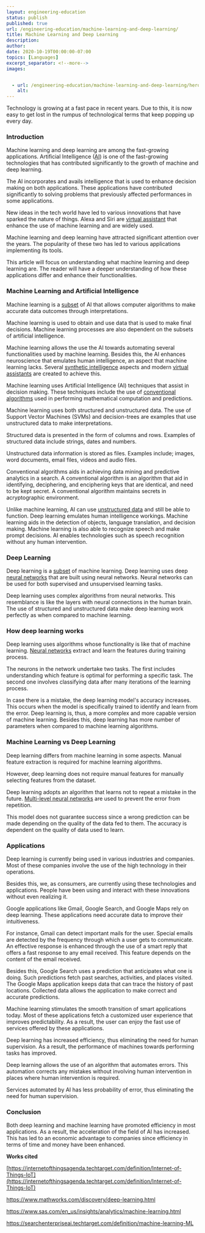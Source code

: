 ```yaml
---
layout: engineering-education
status: publish
published: true
url: /engineering-education/machine-learning-and-deep-learning/
title: Machine Learning and Deep Learning
description:
author:
date: 2020-10-19T00:00:00-07:00
topics: [Languages]
excerpt_separator: <!--more-->
images:


  - url: /engineering-education/machine-learning-and-deep-learning/hero.jpg
    alt:
---
```

Technology is growing at a fast pace in recent years. Due to this, it is now easy to get lost in the rumpus of technological terms that keep popping up every day.
<!--more-->
### Introduction
Machine learning and deep learning are among the fast-growing applications. Artificial Intelligence ([AI](https://www.investopedia.com/terms/a/artificial-intelligence-ai.asp)) is one of the fast-growing technologies that has contributed significantly to the growth of machine and deep learning.

The AI incorporates and avails intelligence that is used to enhance decision making on both applications. These applications have contributed significantly to solving problems that previously affected performances in some applications.  

New ideas in the tech world have led to various innovations that have sparked the nature of things. Alexa and Siri are [virtual assistant](https://www.investopedia.com/terms/v/virtual-assistant.asp) that enhance the use of machine learning and are widely used.

Machine learning and deep learning have attracted significant attention over the years. The popularity of these two has led to various applications implementing its tools.

This article will focus on understanding what machine learning and deep learning are. The reader will have a deeper understanding of how these applications differ and enhance their functionalities.

### Machine Learning and Artificial Intelligence

Machine learning is a [subset](https://en.wikipedia.org/wiki/Subset) of AI that allows computer algorithms to make accurate data outcomes through interpretations.

Machine learning is used to obtain and use data that is used to make final decisions. Machine learning processes are also dependent on the subsets of artificial intelligence.

Machine learning allows the use the AI towards automating several functionalities used by machine learning. Besides this, the AI enhances neuroscience that emulates human intelligence, an aspect that machine learning lacks. Several [synthetic intelligence](https://www.wikiwand.com/en/Synthetic_intelligence) aspects and modern [virtual assistants](https://www.investopedia.com/terms/v/virtual-assistant.asp) are created to achieve this.

Machine learning uses Artificial Intelligence (AI) techniques that assist in decision making. These techniques include the use of [conventional algorithms](http://wiki.cas.mcmaster.ca/index.php/Conventional_Encryption_Algorithms) used in performing mathematical computation and predictions.

 Machine learning uses both structured and unstructured data. The use of Support Vector Machines (SVMs) and decision-trees are examples that use unstructured data to make interpretations.

 Structured data is presented in the form of columns and rows. Examples of structured data include strings, dates and numbers.

  Unstructured data information is stored as files. Examples include; images, word documents, email files, videos and audio files.

Conventional algorithms aids in achieving data mining and predictive analytics in a search. A conventional algorithm is an algorithm that aid in identifying, deciphering, and enciphering keys that are identical, and need to be kept secret. A conventional algorithm maintains secrets in acryptographic environment.

Unlike machine learning, AI can use [unstructured data](https://www.datamation.com/big-data/structured-vs-unstructured-data.html) and still be able to function. Deep learning emulates human intelligence workings.
Machine learning aids in the detection of objects, language translation, and decision making. Machine learning is also able to recognize speech and make prompt decisions.
 AI enables technologies such as speech recognition without any human intervention.

### Deep Learning

Deep learning is a [subset](https://en.wikipedia.org/wiki/Subset) of machine learning. Deep learning uses deep [neural networks](https://www.investopedia.com/terms/n/neuralnetwork.asp#:~:text=A%20neural%20network%20is%20a,organic%20or%20artificial%20in%20nature.) that are built using neural networks. Neural networks can be used for both supervised and unsupervised learning tasks. 

Deep learning uses complex algorithms from neural networks. This resemblance is like the layers with neural connections in the human brain.
The use of structured and unstructured data make deep learning work perfectly as when compared to machine learning.

### How deep learning works

Deep learning uses algorithms whose functionality is like that of machine learning. [Neural networks](https://news.mit.edu/2017/explained-neural-networks-deep-learning-0414) extract and learn the features during training process.


The neurons in the network undertake two tasks. The first includes understanding which feature is optimal for performing a specific task. The second one involves classifying data after many iterations of the learning process.

 In case there is a mistake, the deep learning model's accuracy increases. This occurs when the model is specifically trained to identify and learn from the error. 
 Deep learning is, thus, a more complex and more capable version of machine learning. Besides this, deep learning has more number of parameters when compared to machine learning algorithms. 

### Machine Learning vs Deep Learning

Deep learning differs from machine learning in some aspects. Manual feature extraction is required for machine learning algorithms.

However, deep learning does not require manual features for manually selecting features from the dataset.

Deep learning adopts an algorithm that learns not to repeat a mistake in the future.  [Multi-level neural networks](https://towardsdatascience.com/multi-layer-neural-networks-with-sigmoid-function-deep-learning-for-rookies-2-bf464f09eb7f?gi=e7b1f9430ac5) are used to prevent the error from repetition.

 This model does not guarantee success since a wrong prediction can be made depending on the quality of the data fed to them. The accuracy is dependent on the quality of data used to learn.

### Applications

Deep learning is currently being used in various industries and companies. Most of these companies involve the use of the high technology in their operations.

Besides this, we, as consumers, are currently using these technologies and applications. People have been using and interact with these innovations without even realizing it.

Google applications like Gmail, Google Search, and Google Maps rely on deep learning. These applications need accurate data to improve their intuitiveness.

 For instance, Gmail can detect important mails for the user. Special emails are detected by the frequency through which a user gets to communicate. An effective response is enhanced through the use of a smart reply that offers a fast response to any email received. This feature depends on the content of the email received.

Besides this, Google Search uses a prediction that anticipates what one is doing. Such predictions fetch past searches, activities, and places visited. The Google Maps application keeps data that can trace the history of past locations. Collected data allows the application to make correct and accurate predictions.

Machine learning stimulates the smooth transition of smart applications today. Most of these applications fetch a customized user experience that improves predictability. As a result, the user can enjoy the fast use of services offered by these applications.

Deep learning has increased efficiency, thus eliminating the need for human supervision. As a result, the performance of machines towards performing tasks has improved.

Deep learning allows the use of an algorithm that automates errors. This automation corrects any mistakes without involving human intervention in places where human intervention is required.

 Services automated by AI has less probability of error, thus eliminating the need for human supervision.

### Conclusion
Both deep learning and machine learning have promoted efficiency in most applications. As a result, the acceleration of the field of AI has increased. This has led to an economic advantage to companies since efficiency in terms of time and money have been enhanced.

**Works cited**

[https://internetofthingsagenda.techtarget.com/definition/Internet-of-Things-IoT](https://internetofthingsagenda.techtarget.com/definition/Internet-of-Things-IoT)

https://www.mathworks.com/discovery/deep-learning.html

https://www.sas.com/en_us/insights/analytics/machine-learning.html

https://searchenterpriseai.techtarget.com/definition/machine-learning-ML
